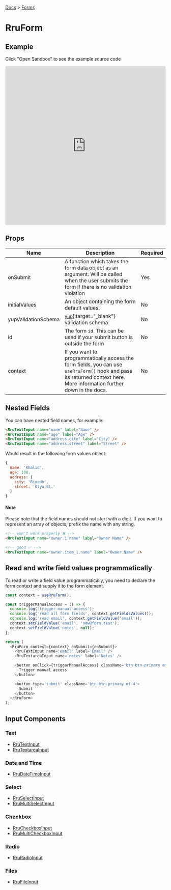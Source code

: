 [Docs](/docs) > [Forms](/docs/components/RruForm)

# RruForm

## Example

Click "Open Sandbox" to see the example source code

<iframe src="https://codesandbox.io/embed/rrutextinput-jh0gse?autoresize=1&fontsize=14&theme=dark&view=preview"
  style="width:100%; height:500px; border:0; border-radius: 4px; overflow:hidden;"
  title="RruTextInput"
  allow="accelerometer; ambient-light-sensor; camera; encrypted-media; geolocation; gyroscope; hid; microphone; midi; payment; usb; vr; xr-spatial-tracking"
  sandbox="allow-forms allow-modals allow-popups allow-presentation allow-same-origin allow-scripts"
></iframe>

## Props

| Name                | Description                                                                                                                                                            | Required |
| ------------------- | ---------------------------------------------------------------------------------------------------------------------------------------------------------------------- | -------- |
| onSubmit            | A function which takes the form data object as an argument. Will be called when the user submits the form if there is no validation violation                          | Yes      |
| initialValues       | An object containing the form default values.                                                                                                                          | No       |
| yupValidationSchema | [`yup`](https://www.npmjs.com/package/yup){:target="\_blank"} validation schema                                                                                        | No       |
| id                  | The form `id`. This can be used if your submit button is outside the form                                                                                              | No       |
| context             | If you want to programmatically access the form fields, you can use `useRruForm()` hook and pass its returned context here. More information further down in the docs. | No       |

## Nested Fields

You can have nested field names, for example:

```html
<RruTextInput name="name" label="Name" />
<RruTextInput name="age" label="Age" />
<RruTextInput name="address.city" label="City" />
<RruTextInput name="address.street" label="Street" />
```

Would result in the following form values object:

```javascript
{
  name: 'Khalid',
  age: 100,
  address: {
    city: 'Riyadh',
    street: 'Olya St.'
  }
}
```

#### Note

Please note that the field names should not start with a digit.
If you want to represent an array of objects, prefix the name with any string.

```html
<!-- won't work properly ❌ -->
<RruTextInput name="owner.1.name" label="Owner Name" />

<!-- good ✅ -->
<RruTextInput name="owner.item_1.name" label="Owner Name" />
```

## Read and write field values programmatically

To read or write a field value programmatically, you need to declare the form context and supply it to the form element.

```js
const context = useRruForm();

const triggerManualAccess = () => {
  console.log('trigger manual access');
  console.log('read all form fields', context.getFieldsValues());
  console.log('read email', context.getFieldValue('email'));
  context.setFieldValue('email', 'new@form.test');
  context.setFieldValue('notes', null);
};

return (
  <RruForm context={context} onSubmit={onSubmit}>
    <RruTextInput name='email' label='Email' />
    <RruTextareaInput name='notes' label='Notes' />

    <button onClick={triggerManualAccess} className='btn btn-primary mt-4 me-4'>
      Trigger manual access
    </button>

    <button type='submit' className='btn btn-primary mt-4'>
      Submit
    </button>
  </RruForm>
);
```

## Input Components

### Text

- [RruTextInput](/docs/components/RruTextInput)
- [RruTextareaInput](/docs/components/RruTextareaInput)

### Date and Time

- [RruDateTimeInput](/docs/components/RruDateTimeInput)

### Select

- [RruSelectInput](/docs/components/RruSelectInput)
- [RruMultiSelectInput](/docs/components/RruMultiSelectInput)

### Checkbox

- [RruCheckboxInput](/docs/components/RruCheckboxInput)
- [RruMultiCheckboxInput](/docs/components/RruMultiCheckboxInput)

### Radio

- [RruRadioInput](/docs/components/RruRadioInput)

### Files

- [RruFileInput](/docs/components/RruFileInput)
